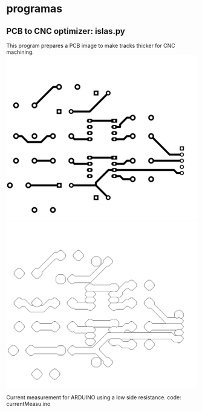 # programas
## PCB to CNC optimizer:  islas.py
This program prepares a PCB image to make tracks thicker for CNC machining.
![PCB input](ampli-F_Cu.png)
    ![PCB Optimized](salidaorilla.png)
    


Current measurement for ARDUINO using a low side resistance.
code: currentMeasu.ino

